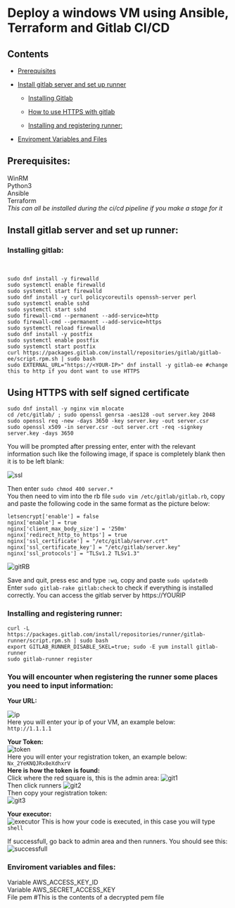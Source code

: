 <h1> Deploy a windows VM using Ansible, Terraform and Gitlab CI/CD </h1>
<h2>Contents</h2>

<ul>
  <li>
    
   [Prerequisites](#prerequisites)
    
  </li>
  <li>
    
   [Install gitlab server and set up runner](#install-gitlab-server-and-set-up-runner)
  <ul>
  <li>
    
   [Installing Gitlab](#installing-gitlab)
    
  </li>
  <li>
    
   [How to use HTTPS with gitlab](#using-https-with-self-signed-certificate)
    
  </li>
  <li>
    
   [Installing and registering runner:](#installing-and-registering-runner)
    
  </li>
  </ul>
  <li>
  
   [Enviroment Variables and Files](#enviroment-variables-and-files)
     
  </li>
  </li>
</ul>

<h2>Prerequisites:</h2>
WinRM <br>
Python3 <br>
Ansible <br>
Terraform <br>
<i>This can all be installed during the ci/cd pipeline if you make a stage for it</i><br>

<h2>Install gitlab server and set up runner:</h2>

<h3>Installing gitlab:</h3></br>
  
```
sudo dnf install -y firewalld
sudo systemctl enable firewalld
sudo systemctl start firewalld
sudo dnf install -y curl policycoreutils openssh-server perl
sudo systemctl enable sshd
sudo systemctl start sshd
sudo firewall-cmd --permanent --add-service=http
sudo firewall-cmd --permanent --add-service=https
sudo systemctl reload firewalld
sudo dnf install -y postfix
sudo systemctl enable postfix
sudo systemctl start postfix
curl https://packages.gitlab.com/install/repositories/gitlab/gitlab-ee/script.rpm.sh | sudo bash
sudo EXTERNAL_URL="https://<YOUR-IP>" dnf install -y gitlab-ee #change this to http if you dont want to use HTTPS
```
<h2>Using HTTPS with self signed certificate</h2>

```
sudo dnf install -y nginx vim mlocate
cd /etc/gitlab/ ; sudo openssl genrsa -aes128 -out server.key 2048
sudo openssl req -new -days 3650 -key server.key -out server.csr
sudo openssl x509 -in server.csr -out server.crt -req -signkey server.key -days 3650
```
You will be prompted after pressing enter, enter with the relevant information such like the following image, if space is completely blank then it is to be left blank:

![ssl](https://imgur.com/FYrbA7N.png)

Then enter ```sudo chmod 400 server.*```<br>
You then need to vim into the rb file ```sudo vim /etc/gitlab/gitlab.rb```, copy and paste the following code in the same format as the picture below:
```
letsencrypt['enable'] = false
nginx['enable'] = true
nginx['client_max_body_size'] = '250m'
nginx['redirect_http_to_https'] = true
nginx['ssl_certificate'] = "/etc/gitlab/server.crt"
nginx['ssl_certificate_key'] = "/etc/gitlab/server.key"
nginx['ssl_protocols'] = "TLSv1.2 TLSv1.3"
```
![gitRB](https://imgur.com/tvC1fxY.png)

Save and quit, press esc and type ```:wq```, copy and paste ```sudo updatedb``` <br>
Enter ```sudo gitlab-rake gitlab:check``` to check if everything is installed correctly. You can access the gitlab server by https://YOURIP



<h3>Installing and registering runner:</h3>

```
curl -L https://packages.gitlab.com/install/repositories/runner/gitlab-runner/script.rpm.sh | sudo bash
export GITLAB_RUNNER_DISABLE_SKEL=true; sudo -E yum install gitlab-runner
sudo gitlab-runner register
```
<h3>You will encounter when registering the runner some places you need to input information:</h3>
<b>Your URL:</b></br>

![ip](https://i.imgur.com/x7ayoln.png)<br>
Here you will enter your ip of your VM, an example below:<br>
```http://1.1.1.1```<br>

<b>Your Token:</b><br>
![token](https://imgur.com/NUukZYb.png)<br>
Here you will enter your registration token, an example below:<br>
```Nx_2YeKNQJRx8eXdhxrV```<br>
<b>Here is how the token is found:</b><br>
Click where the red square is, this is the admin area:
![git1](https://imgur.com/TPyvBXA.png)<br>
Then click runners
![git2](https://imgur.com/HX8TOIK.png)<br>
Then copy your registration token:<br>
![git3](https://imgur.com/feviRPd.png)<br>

<b>Your executor:</b><br>
![executor](https://imgur.com/EXs6Lcl.png)
This is how your code is executed, in this case you will type ```shell```<br>

If successfull, go back to admin area and then runners. You should see this:
![successfull](https://imgur.com/3hmKixk.png)



<h3>Enviroment variables and files:</h3>
Variable AWS_ACCESS_KEY_ID <br>
Variable AWS_SECRET_ACCESS_KEY <br>
File pem #This is the contents of a decrypted pem file <br>
